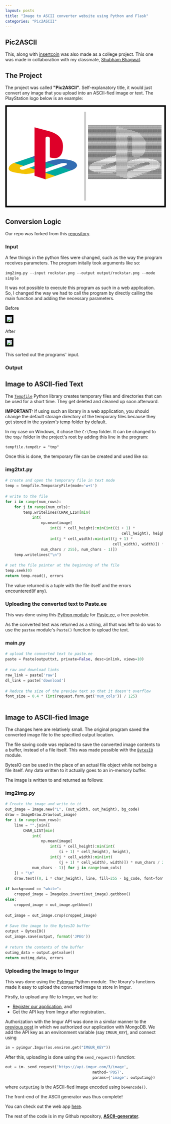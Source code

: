 ```yaml
---
layout: posts
title: "Image to ASCII converter website using Python and Flask"
categories: "Pic2ASCII"
---
```


## Pic2ASCII

This, along with [insertcoin](https://1gokul.github.io/insertcoin-store/2020-12-06/insertcoin-login-system/) was also made as a college project. This one was made in collaboration with my classmate, [Shubham Bhagwat](https://shubhamxb.github.io/). 

## The Project

The project was called **"Pic2ASCII"**. Self-explanatory title, it would just convert any image that you upload into an ASCII-fied image or text. The PlayStation logo below is an example:

<img src = "/postassets/pslogo_conversion.png" style="border:5px solid black">


## Conversion Logic

Our repo was forked from this [repository](https://github.com/uvipen/ASCII-generator).

### Input

A few things in the python files were changed, such as the way the program receives parameters. The program initally took arguments like so:

``` img2img.py --input rockstar.png --output output/rockstar.png --mode simple ```

It was not possible to execute this program as such in a web application. So, I changed the way we had to call the program by directly calling the main function and adding the necessary parameters.

Before

<img src = "/postassets/img2img_param_before.png" style="border:5px solid black">

After

<img src = "/postassets/img2img_param_after.png" style="border:5px solid black">

This sorted out the programs' input.

### Output 

## Image to ASCII-fied Text

The [`Tempfile`](https://docs.python.org/3/library/tempfile.html) Python library creates temporary files and directories that can be used for a short time. They get deleted and cleaned up soon afterward.

**IMPORTANT:** If using such an library in a web application, you should change the default storage directory of the temporary files because they get stored in the *system's* temp folder by default.

In my case on Windows, it chose the `C:\Temp` folder. It can be changed to the `tmp/` folder in the project's root by adding this line in the program:

`tempfile.tempdir = "tmp" `

Once this is done, the temporary file can be created and used like so:

### img2txt.py
```python
# create and open the temporary file in text mode
temp = tempfile.TemporaryFile(mode='w+t')

# write to the file
for i in range(num_rows):
    for j in range(num_cols):
        temp.writelines(CHAR_LIST[min(
            int(
                np.mean(image[
                    int(i * cell_height):min(int((i + 1) *
                                                    cell_height), height),
                    int(j * cell_width):min(int((j + 1) *
                                                cell_width), width)]) *
                num_chars / 255), num_chars - 1)])
    temp.writelines("\n")

# set the file pointer at the beginning of the file
temp.seek(0)
return temp.read(), errors
```
The value returned is a tuple with the file itself and the errors encountered(if any).

### Uploading the converted text to Paste.ee 
This was done using this [Python module](https://github.com/i-ghost/pasteee) for [Paste.ee](https://paste.ee/), a free pastebin.

As the converted text was returned as a string, all that was left to do was to use the `pastee` module's `Paste()` function to upload the text.

### main.py
```python
# upload the converted text to paste.ee
paste = Paste(outputtxt, private=False, desc=inlink, views=10)

# raw and download links
raw_link = paste['raw']
dl_link = paste['download']

# Reduce the size of the preview text so that it doesn't overflow
font_size = 0.4 * (int(request.form.get('num_cols')) / 125)
               
```



## Image to ASCII-fied Image

The changes here are relatively small. The original program saved the converted image file to the specified output location. 

The file saving code was replaced to save the converted image contents to a buffer, instead of a file itself. This was made possible with the [`BytesIO`](https://docs.python.org/3/library/io.html#binary-i-o) module. 

BytesIO can be used in the place of an actual file object while not being a file itself. Any data written to it actually goes to an in-memory buffer.

The image is written to and returned as follows:

### img2img.py
```python
# Create the image and write to it
out_image = Image.new("L", (out_width, out_height), bg_code)
draw = ImageDraw.Draw(out_image)
for i in range(num_rows):
    line = "".join([
        CHAR_LIST[min(
            int(
                np.mean(image[
                    int(i * cell_height):min(int(
                        (i + 1) * cell_height), height),
                    int(j * cell_width):min(int(
                        (j + 1) * cell_width), width)]) * num_chars / 255),
            num_chars - 1)] for j in range(num_cols)
    ]) + "\n"
    draw.text((0, i * char_height), line, fill=255 - bg_code, font=font)

if background == "white":
    cropped_image = ImageOps.invert(out_image).getbbox()
else:
    cropped_image = out_image.getbbox()

out_image = out_image.crop(cropped_image)

# Save the image to the BytesIO buffer
output = BytesIO()
out_image.save(output, format('JPEG'))

# return the contents of the buffer
outimg_data = output.getvalue()
return outimg_data, errors
```
### Uploading the Image to Imgur
This was done using the [PyImgur](https://github.com/Damgaard/PyImgur) Python module. The library's functions made it easy to upload the converted image to store in Imgur.

Firstly, to upload any file to Imgur, we had to:
- [Register our application](https://api.imgur.com/oauth2/addclient), and
- Get the API key from Imgur after registration..

Authorization with the Imgur API was done in a similar manner to the [previous post](https://1gokul.github.io/insertcoin-store/2020-12-06/insertcoin-login-system/) in which we authorized our application with MongoDB. We add the API key as an environment variable (say `IMGUR_KEY`), and connect using 

```python
im = pyimgur.Imgur(os.environ.get("IMGUR_KEY"))
```
After this, uploading is done using the `send_request()` function:

```python
out = im._send_request('https://api.imgur.com/3/image',
                                       method='POST',
                                       params={'image': outputimg})
```
where `outputimg` is the ASCII-fied image encoded using `b64encode()`.


The front-end of the ASCII generator was thus complete! 

You can check out the web app [here](https://pic-2ascii.herokuapp.com/).

The rest of the code is in my Github repository, [**ASCII-generator**](https://github.com/1Gokul/ASCII-generator/).
